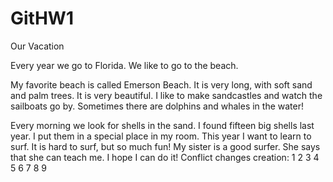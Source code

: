 # GitHW1
Our Vacation

Every year we go to Florida. We like to go to the beach.

My favorite beach is called Emerson Beach. It is very long, with soft sand and palm trees. It is very beautiful. I like to make sandcastles and watch the sailboats go by. Sometimes there are dolphins and whales in the water!

Every morning we look for shells in the sand. I found fifteen big shells last year. I put them in a special place in my room. This year I want to learn to surf. It is hard to surf, but so much fun! My sister is a good surfer. She says that she can teach me. I hope I can do it!
Conflict changes creation:
1
2
3
4
5
6
7
8
9
